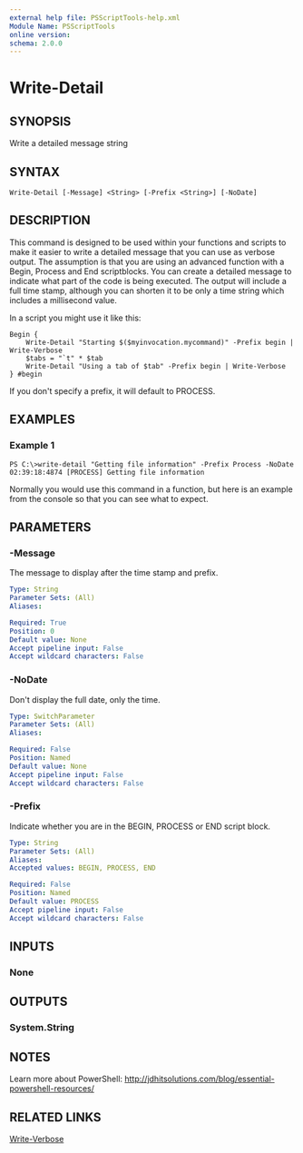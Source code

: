 ```yaml
---
external help file: PSScriptTools-help.xml
Module Name: PSScriptTools
online version: 
schema: 2.0.0
---
```


# Write-Detail

## SYNOPSIS
Write a detailed message string

## SYNTAX

```
Write-Detail [-Message] <String> [-Prefix <String>] [-NoDate]
```

## DESCRIPTION
This command is designed to be used within your functions and scripts to make it easier to write a detailed message that you can use as verbose output. The assumption is that you are using an advanced function with a Begin, Process and End scriptblocks. You can create a detailed message to indicate what part of the code is being executed. The output will include a full time stamp, although you can shorten it to be only a time string which includes a millisecond value.

In a script you might use it like this:

    Begin {
        Write-Detail "Starting $($myinvocation.mycommand)" -Prefix begin | Write-Verbose
        $tabs = "`t" * $tab
        Write-Detail "Using a tab of $tab" -Prefix begin | Write-Verbose
    } #begin

If you don't specify a prefix, it will default to PROCESS.

## EXAMPLES

### Example 1
```
PS C:\>write-detail "Getting file information" -Prefix Process -NoDate
02:39:18:4874 [PROCESS] Getting file information
```

Normally you would use this command in a function, but here is an example from the console so that you can see what to expect.

## PARAMETERS

### -Message
The message to display after the time stamp and prefix.

```yaml
Type: String
Parameter Sets: (All)
Aliases: 

Required: True
Position: 0
Default value: None
Accept pipeline input: False
Accept wildcard characters: False
```

### -NoDate
Don't display the full date, only the time.

```yaml
Type: SwitchParameter
Parameter Sets: (All)
Aliases: 

Required: False
Position: Named
Default value: None
Accept pipeline input: False
Accept wildcard characters: False
```

### -Prefix
Indicate whether you are in the BEGIN, PROCESS or END script block.

```yaml
Type: String
Parameter Sets: (All)
Aliases: 
Accepted values: BEGIN, PROCESS, END

Required: False
Position: Named
Default value: PROCESS
Accept pipeline input: False
Accept wildcard characters: False
```

## INPUTS

### None

## OUTPUTS

### System.String

## NOTES
Learn more about PowerShell: http://jdhitsolutions.com/blog/essential-powershell-resources/

## RELATED LINKS
[Write-Verbose]()
